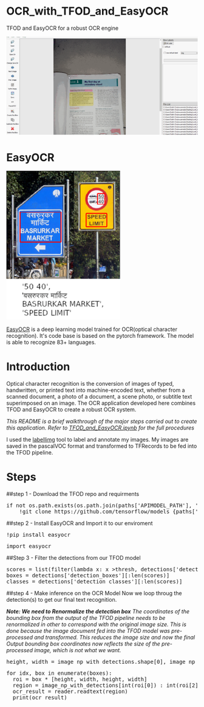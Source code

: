 # OCR_with_TFOD_and_EasyOCR
TFOD and EasyOCR for a robust OCR engine

<span align="left">
  <img width="600" heigt="300" src="https://github.com/Nnamaka/OCR_with_TFOD_and_EasyOCR/blob/main/annotating%20(1).gif">
</span>


# EasyOCR

<p align="left">
  <img width="300" heigt="300" src="https://github.com/Nnamaka/OCR_with_TFOD_and_EasyOCR/blob/main/easyocr.png">
</p>

 <a href="https://github.com/JaidedAI/EasyOCR">EasyOCR</a> is a deep learning model trained for OCR(optical character recognition). It's code base is based on the pytorch framework. The model is able to recognize 83+ languages.
  
  
# Introduction
Optical character recognition is the conversion of images of typed, handwritten, or printed text into machine-encoded text, whether from a scanned document, a photo of a document, a scene photo, or subtitle text superimposed on an image.
The OCR application developed here combines TFOD and EasyOCR to create a robust OCR system.
 
<i>This README is a brief walkthrough of the major steps carried out to create this application. Refer to <a href="https://github.com/Nnamaka/OCR_with_TFOD_and_EasyOCR/blob/main/TFOD_and_EasyOCR.ipynb">TFOD_and_EasyOCR.ipynb</a> for the full procedures</i>



I used the <a href="https://github.com/tzutalin/labelImg">labellimg</a> tool to label and annotate my images.
My images are saved in the pascalVOC format and transformed to TFRecords to be fed into the TFOD pipeline.

# Steps

##step 1 - Download the TFOD repo and requirments
<pre>
if not os.path.exists(os.path.join(paths['APIMODEL_PATH'], 'research', 'object_detection')):
    !git clone https://github.com/tensorflow/models {paths['APIMODEL_PATH']}
</pre>

##step 2 - Install EasyOCR and Import it to our enviroment
<pre>
!pip install easyocr
</pre>
<pre>
import easyocr
</pre>

##Step 3 - Filter the detections from our TFOD model
<pre>
scores = list(filter(lambda x: x >thresh, detections['detection_scores']))
boxes = detections['detection_boxes'][:len(scores)]
classes = detections['detection_classes'][:len(scores)]
</pre>

##step 4 - Make inference on the OCR Model
Now we loop throug the detection(s) to get our final text recognition.

<i>
<b>Note: We need to Renormalize the detection box</b>
The coordinates of the bounding box from the output of the TFOD pipeline needs to be renormalized in other to correspond with the original image size.
This is done because the image document fed into the TFOD model was pre-processed and transformed. This reduces the image size and now the final Output bounding box coordinates now reflects the size of the pre-processed image, which is not what we want.
</i>
<pre>
height, width = image_np_with_detections.shape[0], image_np_with_detections.shape[1]
</pre>

<pre>
for idx, box in enumerate(boxes):
  roi = box * [height, width, height, width]
  region = image_np_with_detections[int(roi[0]) : int(roi[2]), int(roi[1]) : int(roi[3])]
  ocr_result = reader.readtext(region)
  print(ocr_result)
</pre>

